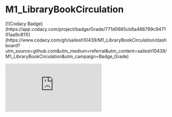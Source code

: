 <h1> M1_LibraryBookCirculation
</h1>
[![Codacy Badge](https://app.codacy.com/project/badge/Grade/771d0685cb8a488799c947101aa9c811)](https://www.codacy.com/gh/sailesh10439/M1_LibraryBookCirculation/dashboard?utm_source=github.com&amp;utm_medium=referral&amp;utm_content=sailesh10439/M1_LibraryBookCirculation&amp;utm_campaign=Badge_Grade)

![github.com/sailesh10439/M1_LibraryBookCirculation/pull/2.patch](https://github.com/sailesh10439/M1_LibraryBookCirculation/pull/2.patch)
